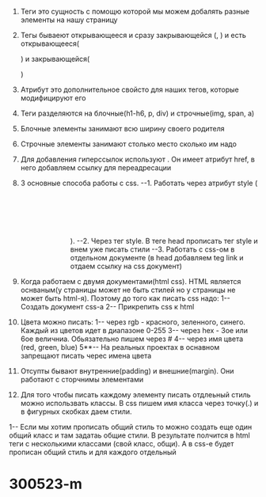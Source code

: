 1. Теги это сущность с помощю которой мы можем добалять разные элементы на нашу страницу
2. Тегы бываеют открывающееся и сразу закрывающейся (<!DOCTYPE html>, <meta charset="UTF-8" />)
   и есть открывающееся(<p>) и закрывающейся(</p>)
3. Атрибут это дополнительное свойсто для наших тегов, которые модифицируют его
4. Теги разделяются на блочные(h1-h6, p, div) и строчные(img, span, a)
5. Блочные элементы занимают всю ширину своего родителя
6. Строчные элементы занимают столько место сколько им надо
7. Для добавления гиперссылок используют <a>. Он имеет атрибут href, в него добавляем ссылку для переадресации
8. 3 основные способа работы с css.
   --1. Работать через атрибут style ( <div style="margin-left: 100px; margin-top: 100px">).
   --2. Через тег style. В теге head прописать тег style и внем уже писать стили
   --3. Работать с css-ом в отдельном документе (в head добавляем teg link и отдаем ссылку на css документ)
9. Когда работаем с двумя документами(html css). HTML является оснваным(у страницы может не быть стилей но у страницы не может быть html-я). Поэтому до того как писать css надо:
   1-- Создать документ css-a
   2-- Прикрепить css к html

10. Цвета можно писать:
    1-- через rgb - красного, зеленного, синего. Каждый из цветов идет в диапазоне 0-255
    3-- через hex - 3ое или 6ое величниа. Обьязательно пишем через #
    4-- через имя цвета (red, green, blue)
    5\*\*-- На реальных проектах в оснавном запрещают писать черес имена цвета

11. Отсупты бывают внутренние(padding) и внешние(margin). Они работают с сторчнимы элементами

12. Для того чтобы писать каждому элементу писать отдлеьный стиль можно использвать классы. В css пишем имя класса через точку(.) и в фигурных скобках даем стили.

1-- Если мы хотим прописать общий стиль то можно создать еще один общий класс и там задатаь общие стили. В результате полчится в html теги с несколькими классами (свой класс, общи). А в css-е будет прописан общий стиль и для каждого отдельный
# 300523-m